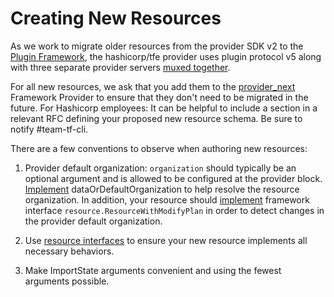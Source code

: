 # Creating New Resources

As we work to migrate older resources from the provider SDK v2 to the [Plugin Framework](https://developer.hashicorp.com/terraform/plugin/framework), the hashicorp/tfe provider uses plugin protocol v5 along with three separate provider servers [muxed together](https://github.com/hashicorp/terraform-provider-tfe/blob/20448c7293b2e116b633eef4bc73881b060aa32e/main.go#L51).

For all new resources, we ask that you add them to the [provider_next](https://github.com/hashicorp/terraform-provider-tfe/blob/20448c7293b2e116b633eef4bc73881b060aa32e/internal/provider/provider_next.go) Framework Provider to ensure that they don't need to be migrated in the future. For Hashicorp employees: It can be helpful to include a section in a relevant RFC defining your proposed new resource schema. Be sure to notify #team-tf-cli.

There are a few conventions to observe when authoring new resources:

1. Provider default organization: `organization` should typically be an optional argument and is allowed to be configured at the provider block. [Implement](https://github.com/hashicorp/terraform-provider-tfe/blob/20448c7293b2e116b633eef4bc73881b060aa32e/internal/provider/resource_tfe_registry_provider.go#L191-L196) dataOrDefaultOrganization to help resolve the resource organization. In addition, your resource should [implement](https://github.com/hashicorp/terraform-provider-tfe/blob/20448c7293b2e116b633eef4bc73881b060aa32e/internal/provider/resource_tfe_registry_provider.go#L177-L179) framework interface `resource.ResourceWithModifyPlan` in order to detect changes in the provider default organization.

2. Use [resource interfaces](https://github.com/hashicorp/terraform-provider-tfe/blob/20448c7293b2e116b633eef4bc73881b060aa32e/internal/provider/resource_tfe_registry_provider.go#L25-L29) to ensure your new resource implements all necessary behaviors.

3. Make ImportState arguments convenient and using the fewest arguments possible.

